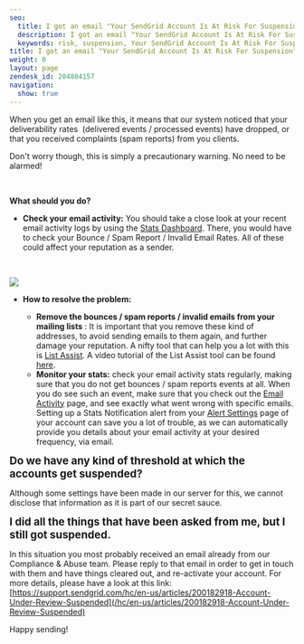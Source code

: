 ```yaml
---
seo:
  title: I got an email "Your SendGrid Account Is At Risk For Suspension". What should I do?
  description: I got an email "Your SendGrid Account Is At Risk For Suspension". What should I do?
  keywords: risk, suspension, Your SendGrid Account Is At Risk For Suspension
title: I got an email "Your SendGrid Account Is At Risk For Suspension". What should I do?
weight: 0
layout: page
zendesk_id: 204804157
navigation:
  show: true
---
```


When you get an email like this, it means that our system noticed that your deliverability rates &nbsp;(delivered events / processed events) have dropped, or that you received complaints (spam reports) from you clients.

Don't worry though, this&nbsp;is simply a precautionary warning. No need to be alarmed!

&nbsp;

**What should you do?**

- **Check your email activity:** You should take a close look at your recent email activity logs by using the [Stats Dashboard](https://sendgrid.com/statistics/overview). There, you would have to check your Bounce / Spam Report / Invalid Email Rates. All of these could affect your reputation as a sender.

&nbsp;

![]({{root_url}}/images/Selection_028.png)

- **How to resolve the problem:** 

  - **Remove the bounces / spam reports / invalid emails from your mailing lists** : It is important that you remove these kind of addresses, to avoid sending emails to them again, and further damage your reputation. A nifty tool that can help you a lot with this is [List Assist](https://sendgrid.com/docs/Utilities/list_assist.html). A video tutorial of the List Assist tool can be found [here](https://sendgrid.com/docs/VidGrid/Tools/listassist.html).
  - **Monitor your stats:** check your email activity stats regularly, making sure that you do not get bounces / spam reports events at all. When you do see such an event, make sure that you check out the [Email Activity](https://sendgrid.com/logs/index) page, and see exactly what went wrong with specific emails. Setting up a Stats Notification alert from your [Alert Settings](https://sendgrid.com/alerts) page of your account can save you a lot of trouble, as we can automatically provide you details about your email activity at your desired frequency, via email.

<font style="font-size: 14pt;" size="4"><strong>Do we have any kind of threshold at which the accounts get suspended?</strong></font>

Although some settings have been made in our server for this, we cannot disclose that information as it is part of our secret sauce.

<font style="font-size: 14pt;" size="4"><strong>I did all the things that have been asked from me, but I still got suspended.</strong></font>

In this situation you most probably received an email already from our Compliance & Abuse team. Please reply to that email in order to get in touch with them and have things cleared out, and re-activate your account. For more details, please have a look at this link: [https://support.sendgrid.com/hc/en-us/articles/200182918-Account-Under-Review-Suspended](/hc/en-us/articles/200182918-Account-Under-Review-Suspended)

Happy sending!

&nbsp;

